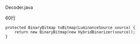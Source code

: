 Decoder.java

60行

```
protected BinaryBitmap toBitmap(LuminanceSource source) {
    return new BinaryBitmap(new HybridBinarizer(source));
}
```